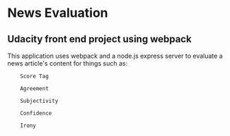 # News Evaluation
## Udacity front end project using webpack
This application uses webpack and a node.js express server 
to evaluate a news article's content for things such as:
```
    Score Tag
```
```
    Agreement
```
```
    Subjectivity
```
```
    Confidence
```
```
    Irony
```

